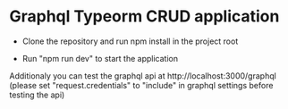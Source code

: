 # Graphql Typeorm CRUD application

* Clone the repository and run npm install in the project root

* Run "npm run dev" to start the application

Additionaly you can test the graphql api at http://localhost:3000/graphql (please set "request.credentials" to "include" in graphql settings before testing the api)


